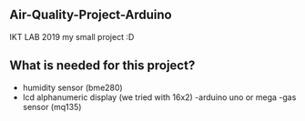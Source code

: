 Air-Quality-Project-Arduino
----
IKT LAB 2019 my small project :D

What is needed for this project?
----


- humidity sensor (bme280)
- lcd alphanumeric display (we tried with 16x2)
-arduino uno or mega
-gas sensor (mq135)
